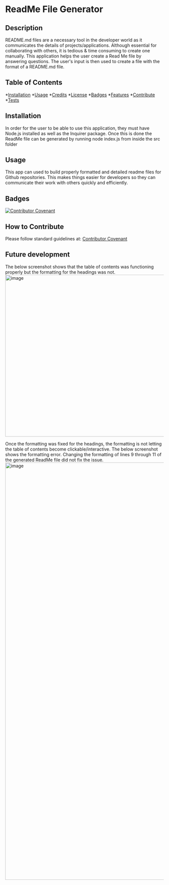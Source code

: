 
# ReadMe File Generator

## Description

README.md files are a necessary tool in the developer world as it communicates the details of projects/applications. Although essential for collaborating with others, it is tedious & time consuming to create one manually. This application helps the user create a Read Me file by answering questions. The user's input is then used to create a file with the format of a README.md file.    
  

## Table of Contents 

  *[Installation](#installation)
  *[Usage](#usage)
  *[Credits](#credits)
  *[License](#license)
  *[Badges](#badges)
  *[Features](#features)
  *[Contribute](#contribute)
  *[Tests](#tests)

## Installation

In order for the user to be able to use this application, they must have Node.js installed as well as the Inquirer package. 
Once this is done the ReadMe file can be generated by running node index.js from inside the src folder 

## Usage

This app can used to build properly formatted and detailed readme files for Github repositories. This makes things easier for developers so they can communicate their work with others quickly and efficiently.


## Badges

[![Contributor Covenant](https://img.shields.io/badge/Contributor%20Covenant-2.1-4baaaa.svg)](code_of_conduct.md)


## How to Contribute

Please follow standard guidelines at: [Contributor Covenant](https://www.contributor-covenant.org/) 


## Future development 

The below screenshot shows that the table of contents was functioning properly but the formatting for the headings was not.  
<img width="514" alt="image" src="https://user-images.githubusercontent.com/114966651/211612422-ac53e7d9-ea8d-4be6-ac33-12065f3fe71f.png">

Once the formatting was fixed for the headings, the formatting is not letting the table of contents become clickable/interactive.
The below screenshot shows the formatting error. Changing the formatting of lines 9 through 11 of the generated ReadMe file did not fix the issue.  
<img width="1325" alt="image" src="https://user-images.githubusercontent.com/114966651/211613119-776a5fe7-54c1-43d7-ae2c-f22c445b6500.png">

 

